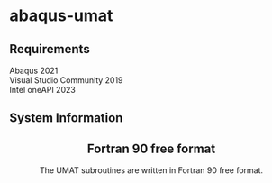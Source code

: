 # abaqus-umat

## Requirements
Abaqus 2021  
Visual Studio Community 2019  
Intel oneAPI 2023  

## System Information
<div align=center>
<src img="https://github.com/brightfrank1999/abaqus-umat/blob/main/img/System%20Info.jpg">
<div>
  
## Fortran 90 free format
The UMAT subroutines are written in Fortran 90 free format.

